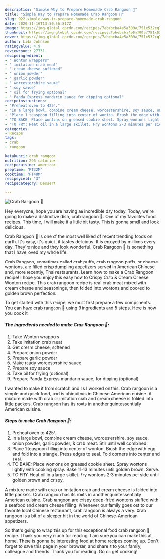 ```yaml
---
description: "Simple Way to Prepare Homemade Crab Rangoon 🦀"
title: "Simple Way to Prepare Homemade Crab Rangoon 🦀"
slug: 922-simple-way-to-prepare-homemade-crab-rangoon
date: 2020-11-16T13:50:56.817Z
image: https://img-global.cpcdn.com/recipes/7abebcba4e5a309a/751x532cq70/crab-rangoon-🦀-recipe-main-photo.jpg
thumbnail: https://img-global.cpcdn.com/recipes/7abebcba4e5a309a/751x532cq70/crab-rangoon-🦀-recipe-main-photo.jpg
cover: https://img-global.cpcdn.com/recipes/7abebcba4e5a309a/751x532cq70/crab-rangoon-🦀-recipe-main-photo.jpg
author: Lida Johnson
ratingvalue: 4.9
reviewcount: 27731
recipeingredient:
- " Wonton wrappers"
- " imitation crab meat"
- " cream cheese softened"
- " onion powder"
- " garlic powder"
- " worcestershire sauce"
- " soy sauce"
- " oil for frying optional"
- " Panda Express mandarin sauce for dipping optional"
recipeinstructions:
- "Preheat oven to 425°."
- "In a large bowl, combine cream cheese, worcestershire, soy sauce, onion powder, garlic powder, &amp; crab meat. Stir until well combined."
- "Place 1 teaspoon filling into center of wonton. Brush the edge with egg and fold into a triangle. Press edges to seal. Fold corners into center and seal."
- "TO BAKE: Place wontons on greased cookie sheet. Spray wontons lightly with cooking spray. Bake 11-13 minutes until golden brown. Serve."
- "TO FRY: Heat oil in a large skillet. Fry wontons 2-3 minutes per side until golden brown and crispy."
categories:
- Recipe
tags:
- crab
- rangoon

katakunci: crab rangoon 
nutrition: 296 calories
recipecuisine: American
preptime: "PT32M"
cooktime: "PT40M"
recipeyield: "3"
recipecategory: Dessert

---
```



![Crab Rangoon 🦀](https://img-global.cpcdn.com/recipes/7abebcba4e5a309a/751x532cq70/crab-rangoon-🦀-recipe-main-photo.jpg)

Hey everyone, hope you are having an incredible day today. Today, we're going to make a distinctive dish, crab rangoon 🦀. One of my favorites food recipes. This time, I will make it a little bit tasty. This is gonna smell and look delicious.

Crab Rangoon 🦀 is one of the most well liked of recent trending foods on earth. It's easy, it's quick, it tastes delicious. It is enjoyed by millions every day. They're nice and they look wonderful. Crab Rangoon 🦀 is something that I have loved my whole life.

Crab Rangoon, sometimes called crab puffs, crab rangoon puffs, or cheese wontons, are filled crisp dumpling appetizers served in American Chinese and, more recently, Thai restaurants. Learn how to make a Crab Rangoon recipe! I hope you enjoy this easy how to Crispy Crab &amp; Cream Cheese Wonton recipe. This crab rangoon recipe is real crab meat mixed with cream cheese and seasonings, then folded into wontons and cooked to golden brown perfection.


To get started with this recipe, we must first prepare a few components. You can have crab rangoon 🦀 using 9 ingredients and 5 steps. Here is how you cook it.

<!--inarticleads1-->

##### The ingredients needed to make Crab Rangoon 🦀:

1. Take  Wonton wrappers
1. Take  imitation crab meat
1. Get  cream cheese, softened
1. Prepare  onion powder
1. Prepare  garlic powder
1. Make ready  worcestershire sauce
1. Prepare  soy sauce
1. Take  oil for frying (optional)
1. Prepare  Panda Express mandarin sauce, for dipping (optional)


I wanted to make it from scratch and as I worked on this. Crab rangoon is a simple and quick food, and is ubiquitous in Chinese-American cuisine. A mixture made with crab or imitation crab and cream cheese is folded into little packets. Crab rangoon has its roots in another quintessentially American cuisine. 

<!--inarticleads2-->

##### Steps to make Crab Rangoon 🦀:

1. Preheat oven to 425°.
1. In a large bowl, combine cream cheese, worcestershire, soy sauce, onion powder, garlic powder, &amp; crab meat. Stir until well combined.
1. Place 1 teaspoon filling into center of wonton. Brush the edge with egg and fold into a triangle. Press edges to seal. Fold corners into center and seal.
1. TO BAKE: Place wontons on greased cookie sheet. Spray wontons lightly with cooking spray. Bake 11-13 minutes until golden brown. Serve.
1. TO FRY: Heat oil in a large skillet. Fry wontons 2-3 minutes per side until golden brown and crispy.


A mixture made with crab or imitation crab and cream cheese is folded into little packets. Crab rangoon has its roots in another quintessentially American cuisine. Crab rangoon are crispy deep-fried wontons stuffed with a seafood and cream cheese filling. Whenever our family goes out to our favorite local Chinese restaurant, crab rangoon is always a very. Crab rangoon is a bit of a sleeper hit in the world of Chinese-American appetizers. 

So that's going to wrap this up for this exceptional food crab rangoon 🦀 recipe. Thank you very much for reading. I am sure you can make this at home. There is gonna be interesting food at home recipes coming up. Don't forget to save this page in your browser, and share it to your family, colleague and friends. Thank you for reading. Go on get cooking!
